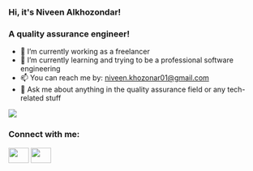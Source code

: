 ### Hi, it's Niveen Alkhozondar!
### A quality assurance engineer!

- 🔭 I’m currently working as a freelancer
- 🌱 I’m currently learning and trying to be a professional software engineering 
- 📫 You can reach me by: niveen.khozonar01@gmail.com
- 💬 Ask me about anything in the quality assurance field or any tech-related stuff

<img src = "https://github-readme-stats.vercel.app/api?username=iampawan&&show_icons=true&title_color=ffffff&icon_color=blue&text_color=daf7dc&bg_color=191919">

<h3 align="left">Connect with me:</h3>
<p align="left">
<a href="your link" target="blank"><img align="center" src="https://cdn.jsdelivr.net/npm/simple-icons@3.0.1/icons/twitter.svg" alt="" height="30" width="40" /></a>
<a href="https://www.linkedin.com/in/neveenelkhozondar/" target="blank"><img align="center" src="https://cdn.jsdelivr.net/npm/simple-icons@3.0.1/icons/linkedin.svg" alt="" height="30" width="40" /></a>
</p>

